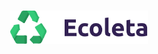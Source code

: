 <h1 align="center">
<img alt="Ecoleta" title="Ecoleta" src="https://raw.githubusercontent.com/srpulga/NLW-Booster/911b6a0d55c2715a7ddfcf0afc441efb158d427d/web/src/assets/logo.svg" width="220px" />  
  
</h1>
